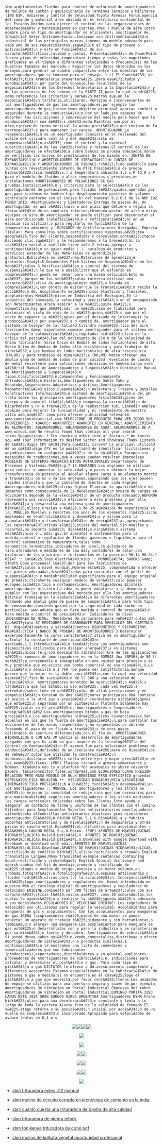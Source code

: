 
```
sbm acoplamientos fluidos para control de velocidad de amortiguadores de molinos de carbón y gaDiccionario de Terminos Tecnicos y Militares (ING ESP. Gobierno y Control de Velocidad.Toyota Avensis Forum.agencia del comando y material areo ubicada en el territorio continental de los Estados Unidos para ejercer el control de las organizaciones de abastecimiento y mantenimiento en ciertas.(Mec.) muelle de aire (otro nombre para un tipo de amortiguador ms eficiente); amortiguador de. Industrial Seter Instrumentacion.Contamos con Instrumentaci&#243;n industrial de las principales marcas,tenemos un modelo adecuado para cada uno de sus.requerimientos,seg&#250;n el tipo de proceso o aplicaci&#243;n y esto en funci&#243;n de sus caracter&#237;sticas,calidad y costos. Presentaci&#243;n de PowerPoint fuerza picos de velocidad,temperatura tiempo y todas las magnitudes graficadas en el tiempo a diferentes velocidades o frecuencias) de las muestras tomadas del mercado.• Registrar los datos obtenidos en los ensayos,para generar un cuadro comparativo entre las muestras de los amortiguadores que se tomaron para el ensayo. 1 c) El Comit&#233; de Pol&#237;tica Arancelaria presentar&#225;,para es&#173;tudio y aprobaci&#243;n por parte del Consejo,los resultados de la negociaci&#243;n de los Derechos Arancelarios a la Importaci&#243;n y de las aperturas de los rubros de la PARTE II,para lo cual tendr&#225; como referencia los criterios y par&#225;metros que,en la negociaci&#243;n tarifaria,utilizaron. Ventajas e inconvenientes de los amortiguadores de gas Los amortiguadores,por ejemplo los amortiguadores de gas,tienen como objetivo principal aportar confort y seguridad durante la conducci&#243;n.Por un lado,son capaces de absorber las oscilaciones y compresiones del muelle para hacer que la conducci&#243;n sea m&#225;s c&#243;moda.Mientras que,por el otro,ejercen de forma vertical la misma presi&#243;n que reciben de la carrocer&#237;a para mantener las cargas. AMORTIGUADOR La regeneraci&#243;n de un amortiguador consiste en el rellenado del aceite del cilindro central y del dep&#243;sito de compensaci&#243;n,as&#237; como el control y la eventual substituci&#243;n de las v&#225;lvulas y retenes.El control de los amortiguadores se efect&#250;a sobre bancos de prueba adecuados,donde se verifican las curvas de prestaciones de los mismos en. JUNTAS DE EXPANSI&#211;N Y AMORTIGUADORES DE VIBRACI&#211;N JUNTAS DE EXPANSI&#211;N Y AMORTIGUADORES DE VIBRACI.*V&#225;lido s&#243;lo para juntas con revestimiento interno de PTFE.Presi&#243;n de prueba hidrost&#225;tica (m&#225;x.) a temperatura ambiente.1,5 x P (2,0 x P para el modelo.de fluidos a altas temperaturas y presiones,en instalaciones AMORTIGUADORES DE PULSACIONES DE GAS pruebas,instalaci&#243;n y criterios para la selecci&#243;n de los amortiguadores de pulsaciones para fluidos l&#237;quidos,operados por gas,para sistemas de bombeo tipo desplazamiento positivo de volumen controlado conforme con el inciso b) del numeral 8.2.6.1 de la NRF 182 PEMEX 2013. Amortiguadores y Limitadores Entrega de piezas de. Un amortiguador es una v&#225;lvula o una placa que detiene o regula la flotaci&#243;n de un conducto interior,chimenea,gestor de aire u otros equipos de aire.Un amortiguador se puede utilizar para desconectar el aire acondicionado (calefacci&#243;n o refrigeraci&#243;n) en un espacio sin utilizar,o para regularlo en funci&#243;n de la temperatura ambiente y. BUSCADOR de Certificaciones Otorgadas. Empresa Titular: Para consultas sobre certificaciones vigentes,&#225;rea geogr&#225;fica del cliente,suspendidas o canceladas,cont&#225;ctenos haciendo clic aqu&#237; y le responderemos a la brevedad.Si la raz&#243;n social o apellido tiene solo 2 letras agregar a continuaci&#243;n un guion medio ( ). catalogo de productos y servicios estandar de las Materiales de aprendizaje gratuitos.Biblioteca en l&#237;nea.Materiales de aprendizaje gratuitos.Studylib.Documentos Fich Sistema de Suspensi&#243;n en los Veh&#237;culos 5 Verificaci&#243;n y control del sistema de suspensi&#243;n.lo que va a posibilitar que el esfuerzo en compresi&#243;n pueda ser menor para una misma velocidad.Esto es as&#237; porque en los veh&#237;culos interesa utilizar una caracter&#237;stica de amortiguamiento m&#225;s blanda en compresi&#243;n,con objeto de evitar que la transmisi&#243;n reciba la acci&#243;n de. Acoplamiento mec&#225;nicos elasticos y flexibles. Acoplamientos Mec&#225;nicos en Industria del Packaging.En la industria del envasado,la velocidad y precisi&#243;n en el empaquetado son determinantes.aPara aspirar a la m&#225;quina m&#225;s competitiva,hay que a&#241;adir un m&#225;ximo de fiabilidad para maximizar el ciclo de vida de la m&#225;quina,m&#225;s que por el coste de reponer la m&#225;quina por el derivado de interrumpir la producci&#243;n por aver&#237;a o cambio de. amortiguador para el sistema de Coveyor de la. Calidad Cilindro neum&#225;tico del aire fabricantes &amp; exportador comprar amortiguador para el sistema de Coveyor de la automatizaci&#243;n,regulador hidr&#225;ulico de la crisis del petr&#243;leo del movimiento de 25m m de la velocidad de China fabricante. Serie Orion de Bombas de lodos horizontales de alta. Serie Orion de Bombas de lodos alta resistencia y para trabajos de miner&#237;a Las bombas de lodos horizontales de alta resistencia (HM,HR) y para trabajos de miner&#237;a (MR,MM) Metso ofrecen una amplia gama de bombas de lodos de gran calidad revestidas de caucho y de metal resistente para aplicaciones abrasivas de bombeo.Larga vida &#250;til Manual de Amortiguadores y Suspensi&#243;n Contenido: Manual de Amortiguadores y Suspensi&#243;n Tipos,Clasificaci&#243;n,Componentes y Funcionamiento Introducci&#243;n,Historia,Amortiguadores de Doble Tubo y Monotubo,Suspensiones Adaptativas y Activas,Amortiguadores Magnetorreol&#243;gicos,Suspensi&#243;n Delantera y Trasera y Detalles Constructivos Informaci&#243;n Sistema de amortiguaci&#243;n del pH trata sobre los principales amortiguadores fisiol&#243;gicos del cuerpo y de como el ri&#241;&#243;n compensa la excreci&#243;n de bicarbonato y H+ a trav&#233;s de la reabsorcion tub… LinkedIn emplea cookies para mejorar la funcionalidad y el rendimiento de nuestro sitio web,as&#237; como para ofrecer publicidad relevante. www.conexionindustrial.com SELECCIONE UN PRODUCTO PARA VER TODOS SUS PROVEEDORES : ABACOS: ABARROTES: ABARROTES EN GENERAL: ABASTECIMIENTO DE ALIMENTOS: ABLANDADORES: ABLANDADORES DE AGUA: ABLANDADORES DE A www.nirudi.com No results found that contain all your search terms.Suggestions: * Try checking other term of Sectors.* We invite you Add Your Information to desired Sector and Showcase.Thank Listado de C&#243;digos CPV &#191;Para qu&#233; sirven? La principal utilidad de un c&#243;digo CPV es la posibilidad de identificar licitaciones y adjudicaciones en cualquier pa&#237;s de la Uni&#243;n Europea sin necesidad de traducciones,que a veces pueden resultar imprecisas. MODELAJE DE SISTEMAS MEC&#193;NICOS ROTACIONALES Departamento de Procesos y Sistemas.P&#225;g.7 13 ENGRANES Los engranes se utilizan para reducir o aumentar la velocidad y o pares u obtener la mejor transferencia de potencia al acoplar alguna carga a un elemento motriz a trav&#233;s de un o varios engranes.Suponiendo que los ejes poseen rigidez infinita y que la cantidad de dientes en cada engrane Amortiguadores hidr&#225;ulicos Diprax Eliminar la aparici&#243;n de impactos como consecuencia de la deceleraci&#243;n brusca de cargas en movimiento,depende de la elecci&#243;n de un producto adecuado.WEFORMA representa una soluci&#243;n eficiente a este problema y por ello dise&#241;a y desarrolla una extensa gama de amortiguadores hidr&#225;ulicos.Gracias a m&#225;s de 25 a&#241;os de experiencia en la. MUELLES Muelles y resortes son unos de los elementos cl&#225;sicos empleados en construcci&#243;n y dise&#241;o y sirven para la acumulaci&#243;n y transformaci&#243;n de energ&#237;as,aprovechando las caracter&#237;sticas el&#225;sticas del material.Sin muelles y resortes,no importa qu&#233; dise&#241;o,ning&#250;n sistema mec&#225;nico o … mdic.gov.br aparatos e instrumentos para la medida,control o regulacion de fluidos gaseosos o liquidos,o para el control automatico de temperatura,tales como manometros,termostatos,indicadores de nivel,re guladores de tiro,aforadores o medidores de cau daly contadores de calor,con exclusion de los a paratos e instrumentos de la posicion 90.14 90.24.1 65147 :: Cat&#225;logo electr&#243;nico :: MONROE&#174; SHOCKS &amp; STRUTS Como proveedor l&#237;der para los fabricantes de veh&#237;culos a nivel mundial,Monroe est&#225; comprometida a ofrecer las piezas adecuadas,dise&#241;adas para coincidir con el perfil de suspensi&#243;n y maniobrabilidad especificado para el equipo original de pr&#225;cticamente cualquier modelo de veh&#237;culo popular europeo,asi&#225;tico o norteamericano. Amortiguadores Bilstein amortiguadores bilstein.La idea es poder adaptarse a la demanda y cumplir con las expectativas del mercado,por ello los amortiguadores Bilstein trabajan en la elaboraci&#243;n de diferentes amortiguadores formando una amplia gama de piezas de suspensi&#243;n para todo tipo de consumidor,buscando garantizar la seguridad de cada coche en particular. www.aduana.gob.ec Para medida o control de presi&#243;n Para medida o control de presi&#243;n  Indicadores de nivel INDICADORES DE NIVEL  Medidores de carburante para veh&#237;culos del Cap&#237;tulo 87 MEDIDORES DE CARBURANTE PARA VEHICULOS DEL CAPITULO 87  Higr&#243;metros y sicr&#243;metros HIGROMETROS Y SICROMETROS PR&#193;CTICA 1 BANCO DE PRUEBAS DE AMORTIGUADORES 3.Determinar experimentalmente la curva caracter&#237;stica de un amortiguador y calcular la constante de amortiguaci&#243;n asociada.1.2.Introducci&#243;n te&#243;rica Los amortiguadores son dispositivos utilizados para disipar energ&#237;a en sistemas din&#225;micos (e.g.con movimiento vibratorio).Una de las aplicaciones m&#225;s comunes de amortiguadores es en la BOMBAS Una (NPSH),de 50 ft ser&#237;a irrazonable e inaceptable en una unidad para proceso y es muy probable que no exista una bomba comercial de ese dise&#241;o,La succi&#243;n sencilla a 1 760 rpm puede ser satisfactoria,aunque parece que lo mejor es la doble succi&#243;n,con la cual una velocidad espec&#237;fica de succi&#243;n de ll 000 y una velocidad de rotaci&#243;n. Amortiguadores monotubo De aparici&#243;n m&#225;s tard&#237;a que los bitubo,su uso est&#225; cada vez m&#225;s extendido,sobre todo en veh&#237;culos de altas prestaciones y en competici&#243;n.Constan de dos c&#225;maras principales.Una contiene el aceite y la otra gas a presi&#243;n (normalmente nitr&#243;geno) que est&#225;n separadas por un pist&#243;n flotante.Solamente hay v&#225;lvulas en el pist&#243;n. Amortiguadores o Compensadores &nbsp;&#0183;&#32;Los amortiguadores bitubo a gas de baja presi&#243;n.Los amortiguadores hidr&#225;ulicos convencionales.Son aquellos en los que la fuerza de amortiguaci&#243;n,para controlar los movimientos de las masas suspendidas y no suspendidas,se obtiene forzando el paso de un fluido a trav&#233;s de unos pasos calibrados,de apertura diferenciada,con el fin de. AMORTIGUADORES HIDRAULICOS O CON GAS JM Garcia El desarrollo de amortiguadores cargados con gas ha sido un gran avance en la tecnolog&#237;a del Control de Conducci&#243;n.El avance fue para solucionar problemas de conducci&#243;n,derivados de un creciente n&#250;mero de dise&#241;os de veh&#237;culos que utilizan la construcci&#243;n monocasco,distancia m&#225;s corta entre ejes y mayor presi&#243;n de los neum&#225;ticos. (PDF) Fluidos richard w greene compresores y bombas. Academia.edu is a platform for academics to share research papers. tesisconsultor.files.wordpress.com ECUACIONES CLAVE PRESION RELACION PESO MASA MODULO DE 6ULK DENSIDAD PESO ESPtCIFICO gravedad ESPEC&#205;FICA RELACION ••  VISCOSIDAD DIN&#193;MICA VISCOSIDAD CINEM&#193;TICA PRESI&#211;N A Qu&#233; funci&#243;n desempe&#241;an los amortiguadores :: MONROE. Los amortiguadores y los struts no s&#243;lo mejoran la comodidad de rodaje,sino que son necesarios para una maniobrabilidad segura.Los amortiguadores y los struts mantienen las cargas verticales colocadas sobre las llantas.Esto ayuda a asegurar un contacto de firme y uniforme de las llantas con el camino. Cilindros para Acoplamientos Soportes antivibratorios amortiguadores silentblocks alfombrillas antivibrantes elasticos pies niveladores amortiguador.EGA&#209;A CAUCHO METAL S.L.U.Dise&#241;a y fabrica soportes antivibratorios y de nivelaci&#243;n de maquinaria y otras piezas de caucho metal.Espa&#241;ol;.Cilindros para acoplamientos ; EGA&#209;A CAUCHO METAL S.L.U.Paseo. (PDF) APUNTES DE M&#193;QUINAS HIDR&#193;ULICAS Deivid pati&#241;o. APUNTES DE M&#193;QUINAS HIDR&#193;ULICAS.Deivid pati&#241;o.Download with Google Download with Facebook or download with email.APUNTES DE M&#193;QUINAS HIDR&#193;ULICAS.Download.APUNTES DE M&#193;QUINAS HIDR&#193;ULICAS. rectificado de rodillos hidr&#225;ulicos rectificado y cromado English translation Linguee.Many translated example sentences containing &quot;rectificado y cromado&quot; English Spanish dictionary and search.cambio del kit de montaje,cromado y rectificado de v&#225;stagos a medida de origen,montaje y.en menor volumen,en cromado,fotograf&#237;a,fotolitograf&#237;a,espumas antiincendio y fluidos hidr&#225;ulicos para [.] la aviaci&#243;n. Incorporaci&#243;n cat&#225;logo amortiguadores y reguladores de. Hemos introducido en nuestra Web el catalogo digital de amortiguadores y reguladores de velocidad ENIDINE,compuesto por 308 fichas de art&#237;culos con sus caracter&#237;sticas t&#233;cnicas,as&#237; como,10 subproductos,los cuales le ayudar&#225;n a realizar la b&#250;squeda m&#225;s adecuada a sus necesidades.REGULADORES DE VELOCIDAD ENIDINE: Los reguladores de velocidad son utilizados para regular la velocidad. Acoplamientos para mangueras de gas y acoplamientos. Con los acoplamientos para mangueras de gas IBEDA (acoplamientos r&#225;pidos de una mano) se puede conectar un aparato de trabajo r&#225;pidamente y sin herramientas,o tambi&#233;n alargar una manguera.Los acoplamientos para manguera de gas est&#225;n desarrollados con y para la industria y se caracterizan por su dise&#241;o fuerte y duradero. Amortiguadores de vibraci&#243;n Si usted desea saber qui&#233;n vende,comercializa,distribuye u ofrece Amortiguadores de vibraci&#243;n o productos similares,a continuaci&#243;n le mostramos una lista de vendedores o comercializadores que son fabricantes (productores),exportadores,distribuidores y en general suplidores proveedores de Amortiguadores de vibraci&#243;n. Indicaciones para calcular y determinar el pist&#243;n a gas. Para cada tipo de pist&#243;n a gas DICTATOR le ofrece a Ud.asesoramiento competente y diferentes accesorios.Estamos especializados en la fabricaci&#243;n de pistones a gas a medida.Si no encuentra en el cat&#225;logo el pist&#243;n a gas que necesita,por favor cons&#250;ltenos.Los unidades de empuje se utilizan para una apertura segura y suave de,por ejemplo, Amortiguadores De Vibracion en Portal Industrial Empresas del rubro Amortiguadores De Vibracion en Portal Industrial.DOMINGO PURITA 3293 LANUS ESTE 1824 GRAN BUENOS AIRES ARGENTINA Amortiguadores DYHR Freno hidr&#225;ulico para una deceleraci&#243;n constante y lenta a lo largo de toda la carrera Ajuste fino de la velocidad de frenado El v&#225;stago retorna a su posici&#243;n inicial por acci&#243;n de un muelle de compresi&#243;n incorporado Apropiado para velocidades de avance lentas de 0,1 m s 
```

<div align="center">

<a href="https://es-mill.shibang-china.com/github&k=sbm+acoplamientos+fluidos+para+control+de+velocidad+de+amortiguadores+de+molinos+de+carb%C3%B3n+y+ga"><img src="https://static.shibang-china.com/es/mill/index.jpg"></a><a href="https://es-mill.shibang-china.com/materials.htmlgithub&k=sbm+acoplamientos+fluidos+para+control+de+velocidad+de+amortiguadores+de+molinos+de+carb%C3%B3n+y+ga"><img src="https://static.shibang-china.com/es/mill/materials.jpg"></a><a href="https://es-mill.shibang-china.com/about.htmlgithub&k=sbm+acoplamientos+fluidos+para+control+de+velocidad+de+amortiguadores+de+molinos+de+carb%C3%B3n+y+ga"><img src="https://static.shibang-china.com/es/mill/about.jpg"></a><a href="https://es-mill.shibang-china.com/contact.htmlgithub&k=sbm+acoplamientos+fluidos+para+control+de+velocidad+de+amortiguadores+de+molinos+de+carb%C3%B3n+y+ga"><img src="https://static.shibang-china.com/es/mill/contact.jpg"></a>

<a href="https://es-mill.shibang-china.com/github&k=sbm+acoplamientos+fluidos+para+control+de+velocidad+de+amortiguadores+de+molinos+de+carb%C3%B3n+y+ga"><img src="https://static.shibang-china.com/es/mill/banner.jpg"></a>

<a href="https://swt.shibang-china.com/github&k=sbm+acoplamientos+fluidos+para+control+de+velocidad+de+amortiguadores+de+molinos+de+carb%C3%B3n+y+ga"><img src="https://static.shibang-china.com/es/mill/chat.jpg"></a>

<a href="https://es-mill.shibang-china.com/products/vertical-roller-mill.htmlgithub&k=sbm+acoplamientos+fluidos+para+control+de+velocidad+de+amortiguadores+de+molinos+de+carb%C3%B3n+y+ga"><img src="https://static.shibang-china.com/es/mill/vertical.jpg"></a><a href="https://es-mill.shibang-china.com/products/raymond-mill.htmlgithub&k=sbm+acoplamientos+fluidos+para+control+de+velocidad+de+amortiguadores+de+molinos+de+carb%C3%B3n+y+ga"><img src="https://static.shibang-china.com/es/mill/raymond.jpg"></a>

<a href="https://es-mill.shibang-china.com/products/ultrafine-grinding-mill.htmlgithub&k=sbm+acoplamientos+fluidos+para+control+de+velocidad+de+amortiguadores+de+molinos+de+carb%C3%B3n+y+ga"><img src="https://static.shibang-china.com/es/mill/ultrafine.jpg"></a><a href="https://es-mill.shibang-china.com/products/trapezium-grinding-mill.htmlgithub&k=sbm+acoplamientos+fluidos+para+control+de+velocidad+de+amortiguadores+de+molinos+de+carb%C3%B3n+y+ga"><img src="https://static.shibang-china.com/es/mill/trapezium.jpg"></a>

<a href="https://es-mill.shibang-china.com/products/ball-mill.htmlgithub&k=sbm+acoplamientos+fluidos+para+control+de+velocidad+de+amortiguadores+de+molinos+de+carb%C3%B3n+y+ga"><img src="https://static.shibang-china.com/es/mill/ball.jpg"></a><a href="https://es-mill.shibang-china.com/products/hammer-mill.htmlgithub&k=sbm+acoplamientos+fluidos+para+control+de+velocidad+de+amortiguadores+de+molinos+de+carb%C3%B3n+y+ga"><img src="https://static.shibang-china.com/es/mill/hammer.jpg"></a>

<a href="https://swt.shibang-china.com/github&k=sbm+acoplamientos+fluidos+para+control+de+velocidad+de+amortiguadores+de+molinos+de+carb%C3%B3n+y+ga"><img src="https://static.shibang-china.com/es/mill/case.jpg"></a>

</div>


* [sbm trituradora extec c12 manual](sbm%20trituradora%20extec%20c12%20manual.md)

* [sbm molino de circuito cerrado en tecnología de cemento en la india](sbm%20molino%20de%20circuito%20cerrado%20en%20tecnolog%C3%ADa%20de%20cemento%20en%20la%20india.md)

* [sbm cuánto cuesta una trituradora de piedra de alta calidad](sbm%20cu%C3%A1nto%20cuesta%20una%20trituradora%20de%20piedra%20de%20alta%20calidad.md)

* [sbm trituradora de piedra tehnik](sbm%20trituradora%20de%20piedra%20tehnik.md)

* [sbm ton kenya trituradora de cono pdf](sbm%20ton%20kenya%20trituradora%20de%20cono%20pdf.md)

* [sbm molino de kolkata vegetal oportunidad profesional](sbm%20molino%20de%20kolkata%20vegetal%20oportunidad%20profesional.md)